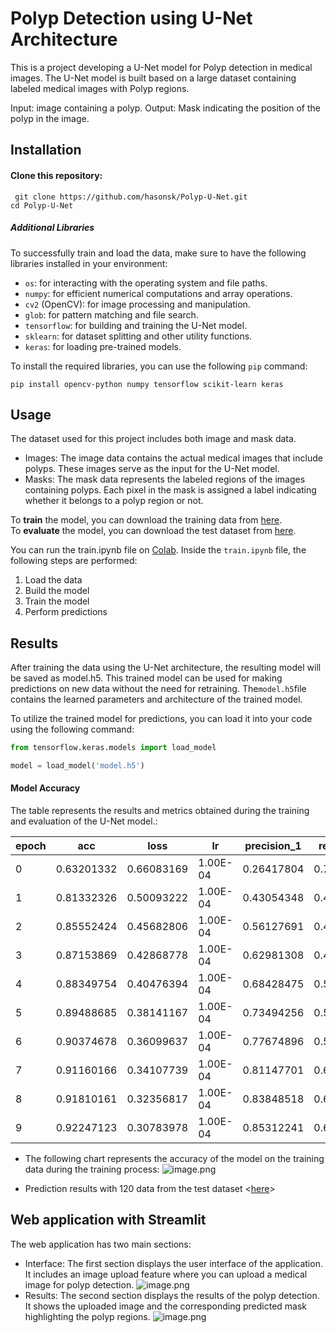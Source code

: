 # Polyp Detection using U-Net Architecture
This is a project developing a U-Net model for Polyp detection in medical images. The U-Net model is built based on a large dataset containing labeled medical images with Polyp regions.


Input: image containing a polyp.
Output: Mask indicating the position of the polyp in the image.
## Installation
#### Clone this repository:

` git clone https://github.com/hasonsk/Polyp-U-Net.git`  <br>
`cd Polyp-U-Net`
##### Additional Libraries
To successfully train and load the data, make sure to have the following libraries installed in your environment:

* `os`: for interacting with the operating system and file paths.
* `numpy`: for efficient numerical computations and array operations.
* `cv2` (OpenCV): for image processing and manipulation.
* `glob`: for pattern matching and file search.
* `tensorflow`: for building and training the U-Net model.
* `sklearn`: for dataset splitting and other utility functions.
* `keras`: for loading pre-trained models.


To install the required libraries, you can use the following `pip` command:<br>
```
pip install opencv-python numpy tensorflow scikit-learn keras
```

## Usage

The dataset used for this project includes both image and mask data.

- Images: The image data contains the actual medical images that include polyps. These images serve as the input for the U-Net model.
- Masks: The mask data represents the labeled regions of the images containing polyps. Each pixel in the mask is assigned a label indicating whether it belongs to a polyp region or not.

To **train** the model, you can download the training data from [here](https://drive.google.com/drive/folders/1A87wpggKorjDR2lcdSjcc_wu4BKrCCwn?usp=sharing). <br>
To **evaluate** the model, you can download the test dataset from [here]((https://drive.google.com/drive/folders/1m010A68kmNpnITfPFR5hjsGzasStqiaN?usp=sharing)).

You can run the train.ipynb file on [Colab](https://colab.research.google.com/drive/1A1FyUYr4WS8bawn3lDsLWzWEaUYglaoK?hl=vi).  Inside the `train.ipynb` file, the following steps are performed:

1. Load the data
1. Build the model
1. Train the model
1. Perform predictions
## Results
After training the data using the U-Net architecture, the resulting model will be saved as model.h5. This trained model can be used for making predictions on new data without the need for retraining. The` model.h5 `file contains the learned parameters and architecture of the trained model.

To utilize the trained model for predictions, you can load it into your code using the following command:
```python
from tensorflow.keras.models import load_model

model = load_model('model.h5')
```
#### Model Accuracy
The table represents the results and metrics obtained during the training and evaluation of the U-Net model.:

| epoch |    acc     |    loss    |    lr     | precision_1 | recall_1 |  val_acc  | val_loss | val_precision_1 | val_recall_1 |
|-------|------------|------------|-----------|--------------|----------|-----------|----------|-----------------|--------------|
|   0   | 0.63201332 | 0.66083169 | 1.00E-04  |  0.26417804  | 0.721496 | 0.77125001|0.6739905 |    0.21908045   |  0.22126924  |
|   1   | 0.81332326 | 0.50093222 | 1.00E-04  |  0.43054348  | 0.499397 | 0.85542893|0.5662589 |  0.02140945569  |  7.22E-05    |
|   2   | 0.85552424 | 0.45682806 | 1.00E-04  |  0.56127691  | 0.474884 | 0.85588861|0.5014953 |  0.03092783503  |  1.80E-06    |
|   3   | 0.87153869 | 0.42868778 | 1.00E-04  |  0.62981308  | 0.498923 | 0.85606074|0.456723  |  0.6551935077   |  0.0025768017|
|   4   | 0.88349754 | 0.40476394 | 1.00E-04  |  0.68428475  | 0.524037 | 0.86053657|0.4244931 |  0.6367226243   |  0.082463667 |
|   5   | 0.89488685 | 0.38141167 | 1.00E-04  |  0.73494256  | 0.555831 | 0.87153822|0.397886  |  0.6493402719   |  0.2582511306|
|   6   | 0.90374678 | 0.36099637 | 1.00E-04  |  0.77674896  | 0.578768 | 0.88455921|0.374865  |  0.6882068515   |  0.3911775053|
|   7   | 0.91160166 | 0.34107739 | 1.00E-04  |  0.81147701  | 0.603399 | 0.89213389|0.366973  |  0.6867887378   |  0.4994729757|
|   8   | 0.91810161 | 0.32356817 | 1.00E-04  |  0.83848518  | 0.625635 | 0.88600695|0.392993  |  0.6208904386   |  0.608828485 |
|   9   | 0.92247123 | 0.30783978 | 1.00E-04  |  0.85312241  | 0.644413 | 0.87931383|0.424097  |  0.5874554515   |  0.6570910215|


- The following chart represents the accuracy of the model on the training data during the training process:
![image.png](https://images.viblo.asia/059447a4-50a3-4402-95cb-3fa72f1e3e3b.png)

- Prediction results with 120 data from the test dataset <[here](https://drive.google.com/drive/folders/1I5YQbeUg-gQepWb7W13z4fx2gZAfHUTA?fbclid=IwAR0H3RWTWjyDGd6KB3xV8XZ5O0j8qRSW6BZ9HbnVmYvJUIB-kfB0dcS246c)>


## Web application with Streamlit
The web application has two main sections:
- Interface: The first section displays the user interface of the application. It includes an image upload feature where you can upload a medical image for polyp detection.
 ![image.png](https://images.viblo.asia/c773cc52-2be2-4cf9-a194-0b4435c2a8ea.png)
- Results: The second section displays the results of the polyp detection. It shows the uploaded image and the corresponding predicted mask highlighting the polyp regions.
![image.png](https://images.viblo.asia/02865b23-39a9-4cea-9f34-6c2c9545f764.png)
